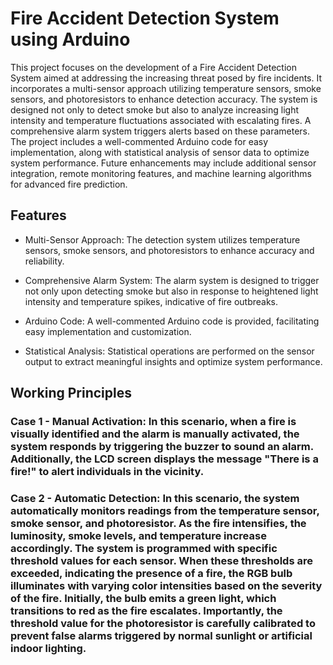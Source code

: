 # Fire Accident Detection System using Arduino

This project focuses on the development of a Fire Accident Detection System aimed at addressing the increasing threat posed by fire incidents. It incorporates a multi-sensor approach utilizing temperature sensors, smoke sensors, and photoresistors to enhance detection accuracy. The system is designed not only to detect smoke but also to analyze increasing light intensity and temperature fluctuations associated with escalating fires. A comprehensive alarm system triggers alerts based on these parameters. The project includes a well-commented Arduino code for easy implementation, along with statistical analysis of sensor data to optimize system performance. Future enhancements may include additional sensor integration, remote monitoring features, and machine learning algorithms for advanced fire prediction.

## Features
- Multi-Sensor Approach: The detection system utilizes temperature sensors, smoke sensors, and photoresistors to enhance accuracy and reliability.

- Comprehensive Alarm System: The alarm system is designed to trigger not only upon detecting smoke but also in response to heightened light intensity and temperature spikes, indicative of fire outbreaks.

- Arduino Code: A well-commented Arduino code is provided, facilitating easy implementation and customization.

- Statistical Analysis: Statistical operations are performed on the sensor output to extract meaningful insights and optimize system performance.

## Working Principles

### Case 1 - Manual Activation: In this scenario, when a fire is visually identified and the alarm is manually activated, the system responds by triggering the buzzer to sound an alarm. Additionally, the LCD screen displays the message "There is a fire!" to alert individuals in the vicinity.

### Case 2 - Automatic Detection: In this scenario, the system automatically monitors readings from the temperature sensor, smoke sensor, and photoresistor. As the fire intensifies, the luminosity, smoke levels, and temperature increase accordingly. The system is programmed with specific threshold values for each sensor. When these thresholds are exceeded, indicating the presence of a fire, the RGB bulb illuminates with varying color intensities based on the severity of the fire. Initially, the bulb emits a green light, which transitions to red as the fire escalates. Importantly, the threshold value for the photoresistor is carefully calibrated to prevent false alarms triggered by normal sunlight or artificial indoor lighting.

